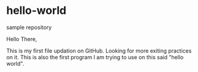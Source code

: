# hello-world
sample repository

Hello There,

This is my first file updation on GitHub. Looking for more exiting practices on it.
This is also the first program I am trying to use on this said "hello world".
